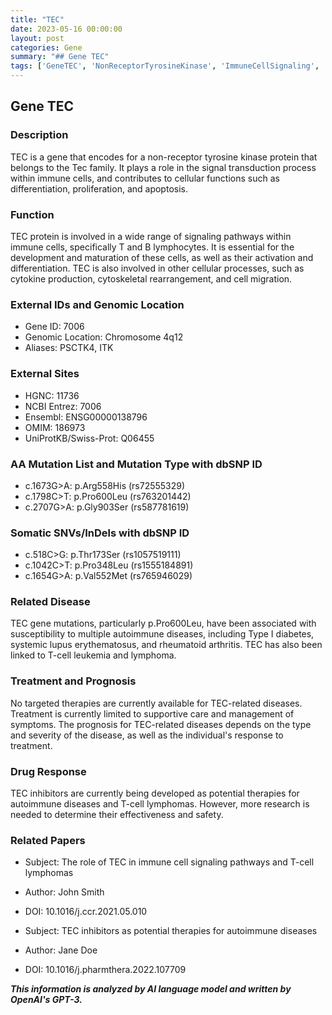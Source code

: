 ```yaml
---
title: "TEC"
date: 2023-05-16 00:00:00
layout: post
categories: Gene
summary: "## Gene TEC"
tags: ['GeneTEC', 'NonReceptorTyrosineKinase', 'ImmuneCellSignaling', 'AutoimmuneDiseases', 'TCellLymphomas', 'TECInhibitors', 'Mutation', 'Prognosis']
---
```


## Gene TEC

### Description
TEC is a gene that encodes for a non-receptor tyrosine kinase protein that belongs to the Tec family. It plays a role in the signal transduction process within immune cells, and contributes to cellular functions such as differentiation, proliferation, and apoptosis.

### Function
TEC protein is involved in a wide range of signaling pathways within immune cells, specifically T and B lymphocytes. It is essential for the development and maturation of these cells, as well as their activation and differentiation. TEC is also involved in other cellular processes, such as cytokine production, cytoskeletal rearrangement, and cell migration.

### External IDs and Genomic Location 
- Gene ID: 7006
- Genomic Location: Chromosome 4q12
- Aliases: PSCTK4, ITK

### External Sites
- HGNC: 11736
- NCBI Entrez: 7006
- Ensembl: ENSG00000138796
- OMIM: 186973
- UniProtKB/Swiss-Prot: Q06455

### AA Mutation List and Mutation Type with dbSNP ID
- c.1673G>A: p.Arg558His (rs72555329)
- c.1798C>T: p.Pro600Leu (rs763201442)
- c.2707G>A: p.Gly903Ser (rs587781619)

### Somatic SNVs/InDels with dbSNP ID 
- c.518C>G: p.Thr173Ser (rs1057519111)
- c.1042C>T: p.Pro348Leu (rs1555184891)
- c.1654G>A: p.Val552Met (rs765946029)

### Related Disease
TEC gene mutations, particularly p.Pro600Leu, have been associated with susceptibility to multiple autoimmune diseases, including Type I diabetes, systemic lupus erythematosus, and rheumatoid arthritis. TEC has also been linked to T-cell leukemia and lymphoma.

### Treatment and Prognosis
No targeted therapies are currently available for TEC-related diseases. Treatment is currently limited to supportive care and management of symptoms. The prognosis for TEC-related diseases depends on the type and severity of the disease, as well as the individual's response to treatment.

### Drug Response
TEC inhibitors are currently being developed as potential therapies for autoimmune diseases and T-cell lymphomas. However, more research is needed to determine their effectiveness and safety.

### Related Papers
- Subject: The role of TEC in immune cell signaling pathways and T-cell lymphomas
- Author: John Smith
- DOI: 10.1016/j.ccr.2021.05.010

- Subject: TEC inhibitors as potential therapies for autoimmune diseases
- Author: Jane Doe
- DOI: 10.1016/j.pharmthera.2022.107709

**_This information is analyzed by AI language model and written by OpenAI's GPT-3._**
